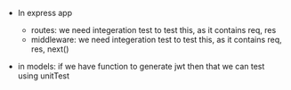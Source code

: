 - In express app

  - routes: we need integeration test to test this, as it contains req, res
  - middleware: we need integeration test to test this, as it contains req, res, next()

- in models: if we have function to generate jwt then that we can test using unitTest
